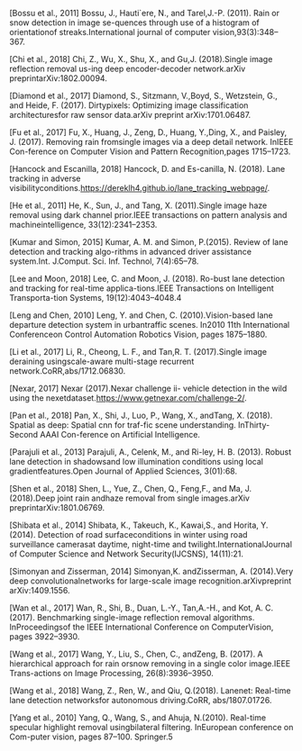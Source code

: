 [Bossu et al., 2011]  Bossu,  J.,  Hauti`ere,  N.,  and  Tarel,J.-P.  (2011).    Rain  or  snow  detection  in  image  se-quences  through  use  of  a  histogram  of  orientationof streaks.International journal of computer vision,93(3):348–367.

[Chi et al., 2018]  Chi,  Z.,  Wu,  X.,  Shu,  X.,  and  Gu,J.  (2018).Single  image  reflection  removal  us-ing  deep  encoder-decoder  network.arXiv  preprintarXiv:1802.00094.

[Diamond et al., 2017]  Diamond,    S.,    Sitzmann,    V.,Boyd, S., Wetzstein, G., and Heide, F. (2017).  Dirtypixels:  Optimizing image classification architecturesfor raw sensor data.arXiv preprint arXiv:1701.06487.

[Fu et al., 2017]  Fu, X., Huang, J., Zeng, D., Huang, Y.,Ding, X., and Paisley, J. (2017).  Removing rain fromsingle images via a deep detail network. InIEEE Con-ference on Computer Vision and Pattern Recognition,pages 1715–1723.

[Hancock and Escanilla, 2018]  Hancock,   D.   and   Es-canilla, N. (2018).  Lane tracking in adverse visibilityconditions.https://dereklh4.github.io/lane_tracking_webpage/.

[He et al., 2011]  He,  K.,  Sun,  J.,  and Tang,  X. (2011).Single image haze removal using dark channel prior.IEEE  transactions  on  pattern  analysis  and  machineintelligence, 33(12):2341–2353.

[Kumar and Simon, 2015]  Kumar, A. M. and Simon, P.(2015).  Review of lane detection and tracking algo-rithms in advanced driver assistance system.Int. J.Comput. Sci. Inf. Technol, 7(4):65–78.

[Lee and Moon, 2018]  Lee, C. and Moon, J. (2018). Ro-bust lane detection and tracking for real-time applica-tions.IEEE Transactions on Intelligent Transporta-tion Systems, 19(12):4043–4048.4


[Leng and Chen, 2010]  Leng,  Y.  and  Chen,  C.  (2010).Vision-based lane departure detection system in urbantraffic scenes.  In2010 11th International Conferenceon Control Automation Robotics Vision, pages 1875–1880.

[Li et al., 2017]  Li,    R.,    Cheong,    L.   F.,    and   Tan,R.   T.   (2017).Single   image   deraining   usingscale-aware  multi-stage  recurrent  network.CoRR,abs/1712.06830.

[Nexar, 2017]  Nexar   (2017).Nexar   challenge   ii-   vehicle   detection   in   the   wild   using   the   nexetdataset.https://www.getnexar.com/challenge-2/.

[Pan et al., 2018]  Pan, X., Shi, J., Luo, P., Wang, X., andTang, X. (2018). Spatial as deep: Spatial cnn for traf-fic scene understanding. InThirty-Second AAAI Con-ference on Artificial Intelligence.

[Parajuli et al., 2013]  Parajuli,  A.,  Celenk,  M.,  and Ri-ley, H. B. (2013).  Robust lane detection in shadowsand low illumination conditions using local gradientfeatures.Open Journal of Applied Sciences, 3(01):68.

[Shen et al., 2018]  Shen,  L.,  Yue,  Z.,  Chen,  Q.,  Feng,F.,   and   Ma,   J.   (2018).Deep   joint   rain   andhaze  removal  from  single  images.arXiv  preprintarXiv:1801.06769.

[Shibata et al., 2014]  Shibata,  K.,  Takeuch,  K.,  Kawai,S., and Horita, Y. (2014).  Detection of road surfaceconditions in winter using road surveillance camerasat  daytime,  night-time  and  twilight.InternationalJournal  of  Computer  Science  and  Network  Security(IJCSNS), 14(11):21.

[Simonyan and Zisserman, 2014]  Simonyan,K.    andZisserman,   A.  (2014).Very  deep  convolutionalnetworks  for  large-scale  image  recognition.arXivpreprint arXiv:1409.1556.

[Wan et al., 2017]  Wan,  R.,  Shi,  B.,  Duan,  L.-Y.,  Tan,A.-H., and Kot, A. C. (2017).  Benchmarking single-image reflection removal algorithms.  InProceedingsof  the  IEEE  International  Conference  on  ComputerVision, pages 3922–3930.

[Wang et al., 2017]  Wang,  Y.,  Liu,  S.,  Chen,  C.,  andZeng, B. (2017).  A hierarchical approach for rain orsnow removing in a single color image.IEEE Trans-actions on Image Processing, 26(8):3936–3950.

[Wang et al., 2018]  Wang,  Z.,  Ren,  W.,  and  Qiu,  Q.(2018).  Lanenet:  Real-time lane detection networksfor autonomous driving.CoRR, abs/1807.01726.

[Yang et al., 2010]  Yang,  Q.,  Wang,  S.,  and Ahuja,  N.(2010).   Real-time specular highlight removal usingbilateral filtering.   InEuropean conference on Com-puter vision, pages 87–100. Springer.5
